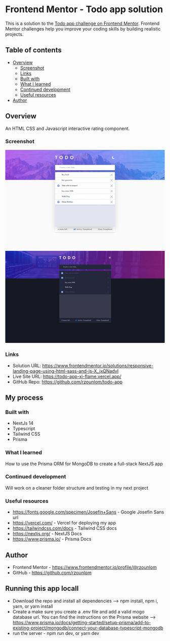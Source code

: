 # Frontend Mentor - Todo app solution

This is a solution to the [Todo app challenge on Frontend Mentor](https://www.frontendmentor.io/challenges/todo-app-Su1_KokOW). Frontend Mentor challenges help you improve your coding skills by building realistic projects.

## Table of contents

- [Overview](#overview)
  - [Screenshot](#screenshot)
  - [Links](#links)
  - [Built with](#built-with)
  - [What I learned](#what-i-learned)
  - [Continued development](#continued-development)
  - [Useful resources](#useful-resources)
- [Author](#author)

## Overview

An HTML CSS and Javascript interactive rating component.

### Screenshot

![](./public/images/todo-app-light.jpeg)
![](./public/images/todo-app-dark.jpeg)

### Links

- Solution URL: https://www.frontendmentor.io/solutions/responsive-landing-page-using-html-sass-and-js-X_jxQNadvI
- Live Site URL: https://todo-app-xi-flame.vercel.app/
- GitHub Repo: https://github.com/rzounlom/todo-app

## My process

### Built with

- NextJs 14
- Typescript
- Tailwind CSS
- Prisma

### What I learned

How to use the Prisma ORM for MongoDB to create a full-stack NextJS app

### Continued development

Will work on a cleaner folder structure and testing in my next project

### Useful resources

- https://fonts.google.com/specimen/Josefin+Sans - Google Josefin Sans url
- https://vercel.com/ - Vercel for deploying my app
- https://tailwindcss.com/docs - Tailwind CSS docs
- https://nextjs.org/ - NextJS Docs
- https://www.prisma.io/ - Prisma Docs

## Author

- Frontend Mentor - https://www.frontendmentor.io/profile/@rzounlom
- GitHub - https://github.com/rzounlom

## Running this app locall

- Download the repo and install all dependencies --> npm install, npm i, yarn, or yarn install
- Create a make sure you create a .env file and add a valid mogo database url. You can find the instructions on the Prisma website --> https://www.prisma.io/docs/getting-started/setup-prisma/add-to-existing-project/mongodb/connect-your-database-typescript-mongodb
- run the server - npm run dev, or yarn dev
